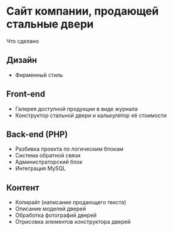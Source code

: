 # Сайт компании, продающей стальные двери

Что сделано

## Дизайн
- Фирменный стиль

## Front-end
- Галерея доступной продукции в виде журнала
- Конструктор стальной двери и калькулятор её стоимости

## Back-end (PHP)
- Разбивка проекта по логическим блокам
- Система обратной связи
- Администраторский блок
- Интеграция MySQL

## Контент
- Копирайт (написание продающего текста)
- Описание моделей дверей
- Обработка фотографий дверей
- Отрисовка элементов конструктора дверей
